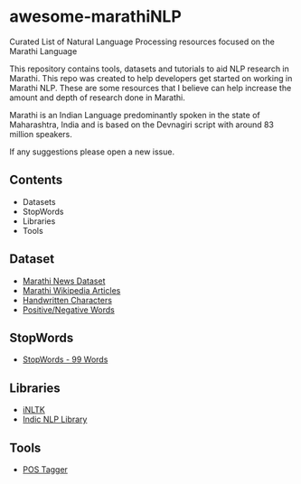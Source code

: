# awesome-marathiNLP

Curated List of Natural Language Processing resources focused on the Marathi Language

This repository contains tools, datasets and tutorials to aid NLP research in Marathi. This repo was created to help developers get started on working in Marathi NLP. These are some resources that I believe can help increase the amount and depth of research done in Marathi.

Marathi is an Indian Language predominantly spoken in the state of Maharashtra, India and is based on the Devnagiri script with around 83 million speakers.

If any suggestions please open a new issue.


## Contents
* Datasets
* StopWords
* Libraries
* Tools


## Dataset
  * [Marathi News Dataset](https://www.kaggle.com/disisbig/marathi-news-dataset)
  * [Marathi Wikipedia Articles](https://www.kaggle.com/disisbig/marathi-wikipedia-articles)
  * [Handwritten Characters](https://www.kaggle.com/shalakadeore/handwritten-marathi-devanagari-characters)
  * [Positive/Negative Words](https://www.kaggle.com/rtatman/sentiment-lexicons-for-81-languages)
 
## StopWords
  * [StopWords - 99 Words](https://www.kaggle.com/rtatman/stopword-lists-for-19-languages)
  
## Libraries
  * [iNLTK](https://github.com/goru001/inltk)
  * [Indic NLP Library](http://anoopkunchukuttan.github.io/indic_nlp_library/)
  
## Tools
  * [POS Tagger](https://github.com/avineshpvs/indic_tagger)

